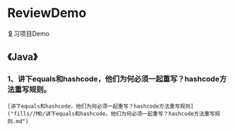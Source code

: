 # ReviewDemo

复习项目Demo

## **《Java》**

### 1、讲下equals和hashcode，他们为何必须一起重写？hashcode方法重写规则。

    [讲下equals和hashcode，他们为何必须一起重写？hashcode方法重写规则]("fills//MD/讲下equals和hashcode，他们为何必须一起重写？hashcode方法重写规则.md")
